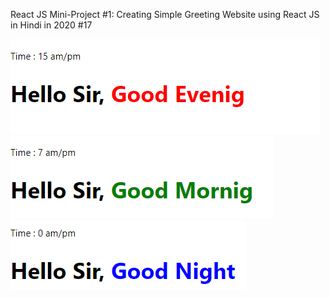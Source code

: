 React JS Mini-Project #1: Creating Simple Greeting Website using React JS in Hindi in 2020 #17

![](./good%20evng.png)
![](./morning.png)
![](./night.png)